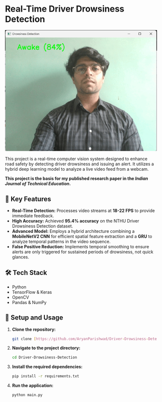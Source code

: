 # Real-Time Driver Drowsiness Detection

![Project Demo GIF](assets/drowsiness-detection.gif)

This project is a real-time computer vision system designed to enhance road safety by detecting driver drowsiness and issuing an alert. It utilizes a hybrid deep learning model to analyze a live video feed from a webcam.

**This project is the basis for my published research paper in the *Indian Journal of Technical Education*.**

## 🚀 Key Features
- **Real-Time Detection:** Processes video streams at **18-22 FPS** to provide immediate feedback.
- **High Accuracy:** Achieved **95.4% accuracy** on the NTHU Driver Drowsiness Detection dataset.
- **Advanced Model:** Employs a hybrid architecture combining a **MobileNetV2 CNN** for efficient spatial feature extraction and a **GRU** to analyze temporal patterns in the video sequence.
- **False Positive Reduction:** Implements temporal smoothing to ensure alerts are only triggered for sustained periods of drowsiness, not quick glances.

## 🛠️ Tech Stack
- Python
- TensorFlow & Keras
- OpenCV
- Pandas & NumPy

## 🔧 Setup and Usage
1.  **Clone the repository:**
    ```bash
    git clone [https://github.com/AryanParishwad/Driver-Drowsiness-Detection.git](https://github.com/AryanParishwad/Driver-Drowsiness-Detection.git)
    ```
2.  **Navigate to the project directory:**
    ```bash
    cd Driver-Drowsiness-Detection
    ```
3.  **Install the required dependencies:**
    ```bash
    pip install -r requirements.txt
    ```
4.  **Run the application:**
    ```bash
    python main.py
    ```

